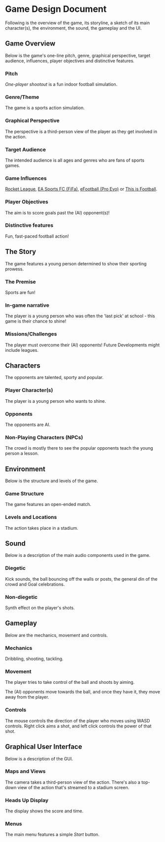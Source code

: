 # Game Design Document

Following is the overview of the game, its storyline, a sketch of its main character(s), the environment, the sound, the gameplay and the UI.

## Game Overview

Below is the game's one-line pitch, genre, graphical perspective, target audience, influences, player objectives and distinctive features.

### ​Pitch

_One-player shootout_ is a fun indoor football simulation.

### ​Genre/Theme

The game is a sports action simulation.

### ​Graphical Perspective

The perspective is a third-person view of the player as they get involved in the action.

### ​Target Audience

The intended audience is all ages and genres who are fans of sports games.

### ​Game Influences

[Rocket League](https://www.rocketleague.com/en), [EA Sports FC (FiFa)](https://www.ea.com/en-gb/games/ea-sports-fc), [eFootball (Pro Evo)](https://www.konami.com/efootball/en/) or [This is Football](https://en.wikipedia.org/wiki/This_Is_Football).

### ​Player Objectives

The aim is to score goals past the (AI) opponent(s)!

### ​Distinctive features

Fun, fast-paced football action!

## ​The Story

The game features a young person determined to show their sporting prowess.

### ​The Premise

Sports are fun!

### ​In-game narrative

The player is a young person who was often the 'last pick' at school - this game is their chance to shine!

### ​Missions/Challenges

The player must overcome their (AI) opponents! Future Developments might include leagues.

## Characters

The opponents are talented, sporty and popular.

### Player Character(s)

The player is a young person who wants to shine.

### Opponents

The opponents are AI.

### Non-Playing Characters (NPCs)

The crowd is mostly there to see the popular opponents teach the young person a lesson.

## ​Environment

Below is the structure and levels of the game.

### ​Game Structure

The game features an open-ended match.

### ​Levels and Locations

The action takes place in a stadium.

## Sound

Below is a description of the main audio components used in the game.

### Diegetic

Kick sounds, the ball bouncing off the walls or posts, the general din of the crowd and Goal celebrations.

### Non-diegetic

Synth effect on the player's shots.

## ​Gameplay

Below are the mechanics, movement and controls.

### ​Mechanics

Dribbling, shooting, tackling.

### ​Movement

The player tries to take control of the ball and shoots by aiming.

The (AI) opponents move towards the ball, and once they have it, they move away from the player.

### ​Controls

The mouse controls the direction of the player who moves using WASD controls. Right click aims a shot, and left click controls the power of that shot.

## Graphical User Interface

Below is a description of the GUI.

### ​Maps and Views

The camera takes a third-person view of the action. There's also a top-down view of the action that's streamed to a stadium screen.

### ​Heads Up Display

The display shows the score and time.

### ​Menus

The main menu features a simple _Start_ button.
